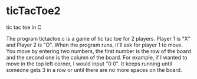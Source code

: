 # ticTacToe2
tic tac toe in C

The program tictactoe.c is a game of tic tac toe for 2 players. Player 1 is "X" and Player 2 is "O". When the program runs, it'll ask for player 1 to move. You move by entering two numbers, the first number is the row of the board and the second one is the column of the board. For example, if I wanted to move in the top left corner, I would input "0 0". It keeps running until someone gets 3 in a row or until there are no more spaces on the board.
